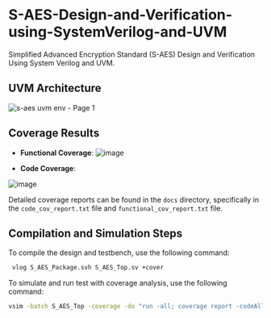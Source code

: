 # S-AES-Design-and-Verification-using-SystemVerilog-and-UVM
Simplified Advanced Encryption Standard (S-AES) Design and Verification Using System Verilog and UVM.

## UVM Architecture
![s-aes uvm env - Page 1](https://github.com/OmniaMohamed12/S-AES-Design-and-Verification-using-SystemVerilog-and-UVM/assets/110364388/8b0899ed-e163-413f-90ce-f50fecc09511)

## Coverage Results

- **Functional Coverage**:
   ![image](https://github.com/OmniaMohamed12/S-AES-Design-and-Verification-using-SystemVerilog-and-UVM/assets/110364388/6e027066-7b22-4875-b703-c135ec46676e)


- **Code Coverage**: 

![image](https://github.com/OmniaMohamed12/S-AES-Design-and-Verification-using-SystemVerilog-and-UVM/assets/110364388/08d27a24-9756-45ab-a1e4-c49ca0313a63)


Detailed coverage reports can be found in the `docs` directory, specifically in the `code_cov_report.txt` file and `functional_cov_report.txt` file.

## Compilation and Simulation Steps

To compile the design and testbench, use the following command:

```bash
 vlog S_AES_Package.svh S_AES_Top.sv +cover
```
To simulate and run test with coverage analysis, use the following command:

```bash
vsim -batch S_AES_Top -coverage -do "run -all; coverage report -codeAll -cvg -verbose"
```
